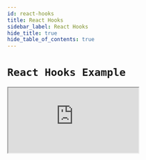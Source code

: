 ```yaml
---
id: react-hooks
title: React Hooks
sidebar_label: React Hooks
hide_title: true
hide_table_of_contents: true
---
```


# `React Hooks Example`

<iframe src="https://codesandbox.io/embed/rtk-query-demo-lbp7n?fontsize=12&hidenavigation=1&theme=dark"
     style={{ width: '100%', height: '800px', border: 0, borderRadius: '4px', overflow: 'hidden' }}
     title="rtk-query-react-hooks-example"
     allow="geolocation; microphone; camera; midi; vr; accelerometer; gyroscope; payment; ambient-light-sensor; encrypted-media; usb" 
     sandbox="allow-modals allow-forms allow-popups allow-scripts allow-same-origin"
></iframe>

